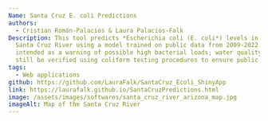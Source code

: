 ```yaml
---
Name: Santa Cruz E. coli Predictions
authors:
  - Cristian Román-Palacios & Laura Palacios-Falk
Description: This tool predicts *Escherichia coli (E. coli*) levels in the Upper
  Santa Cruz River using a model trained on public data from 2009-2022. It is
  intended as a warning of possible high bacterial loads; water quality must
  still be verified using coliform testing procedures to ensure public safety.
tags:
  - Web applications
github: https://github.com/LauraFalk/SantaCruz_Ecoli_ShinyApp
link: https://laurafalk.github.io/SantaCruzPredictions.html
image: /assets/images/softwares/santa_cruz_river_arizona_map.jpg
imageAlt: Map of the Santa Cruz River
---
```

